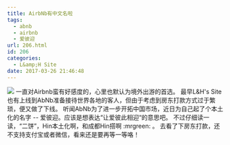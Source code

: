 ```yaml
---
title: AirbNb有中文名啦
tags:
  - abnb
  - airbnb
  - 爱彼迎
url: 206.html
id: 206
categories:
  - L&amp;H Site
date: 2017-03-26 21:46:48
---
```


![](http://l2h.site/wp-content/uploads/2017/03/airbnb.png) 一直对Airbnb蛮有好感度的，心里也默认为境外出游的首选。 最早L&H's Site也有上线到AbNb准备接待世界各地的客人，但由于考虑到房东打款方式过于繁琐，便又做了下线。 听闻AbNb为了进一步开拓中国市场，近日为自己起了个本土化的名字 -- 爱彼迎。应该是想表达“让爱彼此相迎“的意思吧。 不过仔细读一读，“二饼”，Hin本土化啊，和成都Hin搭啊 :mrgreen: 。 去看了下房东打款，还不支持支付宝或者微信，看来还是要再等一等咯！